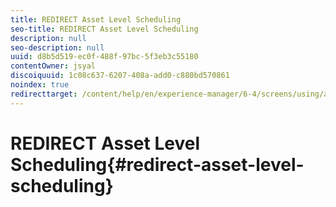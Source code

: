 ```yaml
---
title: REDIRECT Asset Level Scheduling
seo-title: REDIRECT Asset Level Scheduling
description: null
seo-description: null
uuid: d8b5d519-ec0f-488f-97bc-5f3eb3c55180
contentOwner: jsyal
discoiquuid: 1c08c637-6207-408a-add0-c880bd570861
noindex: true
redirecttarget: /content/help/en/experience-manager/6-4/screens/using/asset-level-scheduling
---
```


# REDIRECT Asset Level Scheduling{#redirect-asset-level-scheduling}

